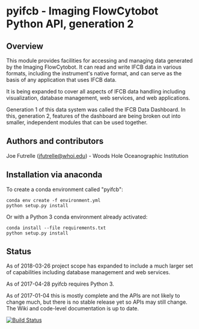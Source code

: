 # pyifcb - Imaging FlowCytobot Python API, generation 2

## Overview

This module provides facilities for accessing and managing data generated by the Imaging FlowCytobot. It can read and write IFCB data in various formats, including the instrument's native format, and can serve as the basis of any application that uses IFCB data.

It is being expanded to cover all aspects of IFCB data handling including visualization, database management, web services, and web applications.

Generation 1 of this data system was called the IFCB Data Dashboard. In this, generation 2, features of the dashboard are being broken out into smaller, independent modules that can be used together.

## Authors and contributors

Joe Futrelle (jfutrelle@whoi.edu) - Woods Hole Oceanographic Institution

## Installation via anaconda

To create a conda environment called "pyifcb":

```
conda env create -f environment.yml
python setup.py install
```

Or with a Python 3 conda environment already activated:

```
conda install --file requirements.txt
python setup.py install
```

## Status

As of 2018-03-26 project scope has expanded to include a much larger set of capabilities including database management and web services.

As of 2017-04-28 pyifcb requires Python 3.

As of 2017-01-04 this is mostly complete and the APIs are not likely to change much, but there is no stable release yet so APIs may still change. The Wiki and code-level documentation is up to date.

[![Build Status](https://travis-ci.org/joefutrelle/pyifcb.svg?branch=master)](https://travis-ci.org/joefutrelle/pyifcb)
